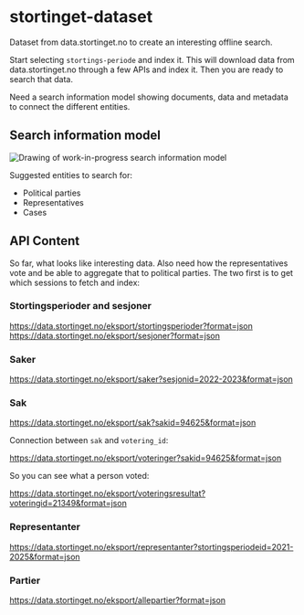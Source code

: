 # stortinget-dataset
Dataset from data.stortinget.no to create an interesting offline search.

Start selecting `stortings-periode` and index it. This will download data from data.stortinget.no through a few APIs and index it. Then you are ready to search that data.

Need a search information model showing documents, data and metadata to connect the different entities.

## Search information model

![Drawing of work-in-progress search information model](https://github.com/eklem/stortinget-dataset-search/blob/trunk/search-information-model-v01.png)

Suggested entities to search for:

* Political parties
* Representatives
* Cases 

## API Content

So far, what looks like interesting data. Also need how the representatives vote and be able to aggregate that to political parties. The two first is to get which sessions to fetch and index:

### Stortingsperioder and sesjoner

https://data.stortinget.no/eksport/stortingsperioder?format=json
https://data.stortinget.no/eksport/sesjoner?format=json

### Saker

https://data.stortinget.no/eksport/saker?sesjonid=2022-2023&format=json

### Sak

https://data.stortinget.no/eksport/sak?sakid=94625&format=json

Connection between `sak` and `votering_id`:

https://data.stortinget.no/eksport/voteringer?sakid=94625&format=json

So you can see what a person voted:

https://data.stortinget.no/eksport/voteringsresultat?voteringid=21349&format=json

### Representanter

https://data.stortinget.no/eksport/representanter?stortingsperiodeid=2021-2025&format=json

### Partier

https://data.stortinget.no/eksport/allepartier?format=json
